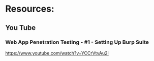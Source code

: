 
# Resources:

## You Tube

### Web App Penetration Testing - #1 - Setting Up Burp Suite

https://www.youtube.com/watch?v=YCCrVtvAu2I


